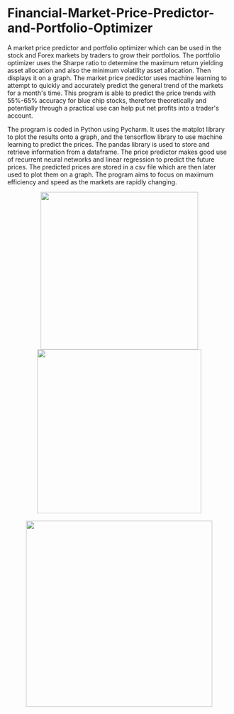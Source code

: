 # Financial-Market-Price-Predictor-and-Portfolio-Optimizer

A market price predictor and portfolio optimizer which can be used in the stock and Forex markets by traders to grow their portfolios. The portfolio optimizer uses the Sharpe ratio to determine the maximum return yielding asset allocation and also the minimum volatility asset allocation. Then displays it on a graph. The market price predictor uses machine learning to attempt to quickly and accurately predict the general trend of the markets for a month's time. This program is able to predict the price trends with 55%-65% accuracy for blue chip stocks, therefore theoretically and potentially through a practical use can help put net profits into a trader's account.

The program is coded in Python using Pycharm. It uses the matplot library to plot the results onto a graph, and the tensorflow library to
use machine learning to predict the prices. The pandas library is used to store and retrieve information from a dataframe. The price
predictor makes good use of recurrent neural networks and linear regression to predict the future prices. The predicted prices are stored
in a csv file which are then later used to plot them on a graph. The program aims to focus on maximum efficiency and speed as the markets are rapidly changing.


<p align="center" float="left">
  <img src="https://user-images.githubusercontent.com/43008021/58757710-f8020980-84de-11e9-8257-302d0601763d.png" width="355" hspace="20"/>
  <img src="https://user-images.githubusercontent.com/43008021/58757721-40b9c280-84df-11e9-9690-5e4a81af50a8.png" width="370" hspace="20"/>
  <br/>
  <br/>
  <img src="https://user-images.githubusercontent.com/43008021/58757717-25e74e00-84df-11e9-82af-d7ab3951cc83.PNG" width="420" hspace="20"/>
</p>
